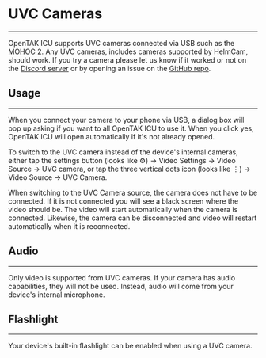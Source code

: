 # UVC Cameras

***

OpenTAK ICU supports UVC cameras connected via USB such as the [MOHOC 2](https://www.mohoc.com/product/mohoc-2-usb-uvc/).
Any UVC cameras, includes cameras supported by HelmCam, should work. If you try a camera please let us know if it worked or not
on the [Discord server](https://discord.gg/6uaVHjtfXN) or by opening an issue on the [GitHub repo](https://github.com/brian7704/OpenTAK_ICU/issues).

## Usage

***

When you connect your camera to your phone via USB, a dialog box will pop up asking if you want to all OpenTAK ICU to use
it. When you click yes, OpenTAK ICU will open automatically if it's not already opened.

To switch to the UVC camera instead of the device's internal cameras, either tap the settings button 
(looks like ⚙) → Video Settings → Video Source → UVC camera, or tap the three vertical dots icon 
(looks like ⋮) → Video Source → UVC Camera.

When switching to the UVC Camera source, the camera does not have to be connected. If it is not connected you will see
a black screen where the video should be. The video will start automatically when the camera is connected. Likewise,
the camera can be disconnected and video will restart automatically when it is reconnected.

## Audio

***

Only video is supported from UVC cameras. If your camera has audio capabilities, they will not be used. Instead, audio
will come from your device's internal microphone.

## Flashlight

***

Your device's built-in flashlight can be enabled when using a UVC camera.